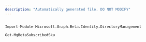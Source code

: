 ```yaml
---
description: "Automatically generated file. DO NOT MODIFY"
---
```


```powershellv2

Import-Module Microsoft.Graph.Beta.Identity.DirectoryManagement

Get-MgBetaSubscribedSku

```